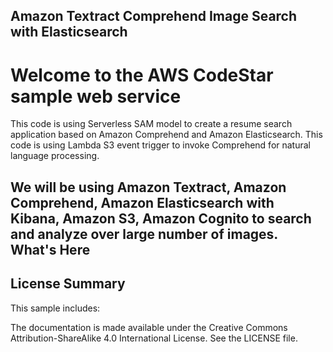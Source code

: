 ## Amazon Textract Comprehend Image Search with Elasticsearch
Welcome to the AWS CodeStar sample web service
==============================================
This code is using Serverless SAM model to create a resume search application based on Amazon Comprehend and Amazon Elasticsearch.
This code is using Lambda S3 event trigger to invoke Comprehend for natural language processing.

We will be using Amazon Textract, Amazon Comprehend, Amazon Elasticsearch with Kibana, Amazon S3,  Amazon Cognito to search and analyze over large number of images.
What's Here
-----------

## License Summary
This sample includes:

The documentation is made available under the Creative Commons Attribution-ShareAlike 4.0 International License. See the LICENSE file.
